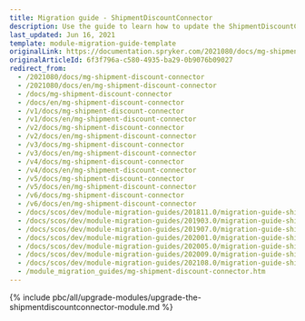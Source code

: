 ```yaml
---
title: Migration guide - ShipmentDiscountConnector
description: Use the guide to learn how to update the ShipmentDiscountConnector module to a newer version.
last_updated: Jun 16, 2021
template: module-migration-guide-template
originalLink: https://documentation.spryker.com/2021080/docs/mg-shipment-discount-connector
originalArticleId: 6f3f796a-c580-4935-ba29-0b9076b09027
redirect_from:
  - /2021080/docs/mg-shipment-discount-connector
  - /2021080/docs/en/mg-shipment-discount-connector
  - /docs/mg-shipment-discount-connector
  - /docs/en/mg-shipment-discount-connector
  - /v1/docs/mg-shipment-discount-connector
  - /v1/docs/en/mg-shipment-discount-connector
  - /v2/docs/mg-shipment-discount-connector
  - /v2/docs/en/mg-shipment-discount-connector
  - /v3/docs/mg-shipment-discount-connector
  - /v3/docs/en/mg-shipment-discount-connector
  - /v4/docs/mg-shipment-discount-connector
  - /v4/docs/en/mg-shipment-discount-connector
  - /v5/docs/mg-shipment-discount-connector
  - /v5/docs/en/mg-shipment-discount-connector
  - /v6/docs/mg-shipment-discount-connector
  - /v6/docs/en/mg-shipment-discount-connector
  - /docs/scos/dev/module-migration-guides/201811.0/migration-guide-shipmentdiscountconnector.html
  - /docs/scos/dev/module-migration-guides/201903.0/migration-guide-shipmentdiscountconnector.html
  - /docs/scos/dev/module-migration-guides/201907.0/migration-guide-shipmentdiscountconnector.html
  - /docs/scos/dev/module-migration-guides/202001.0/migration-guide-shipmentdiscountconnector.html
  - /docs/scos/dev/module-migration-guides/202005.0/migration-guide-shipmentdiscountconnector.html
  - /docs/scos/dev/module-migration-guides/202009.0/migration-guide-shipmentdiscountconnector.html
  - /docs/scos/dev/module-migration-guides/202108.0/migration-guide-shipmentdiscountconnector.html
  - /module_migration_guides/mg-shipment-discount-connector.htm
---
```


{% include pbc/all/upgrade-modules/upgrade-the-shipmentdiscountconnector-module.md %} <!-- To edit, see /_includes/pbc/all/upgrade-modules/upgrade-the-shipmentdiscountconnector-module.md -->
